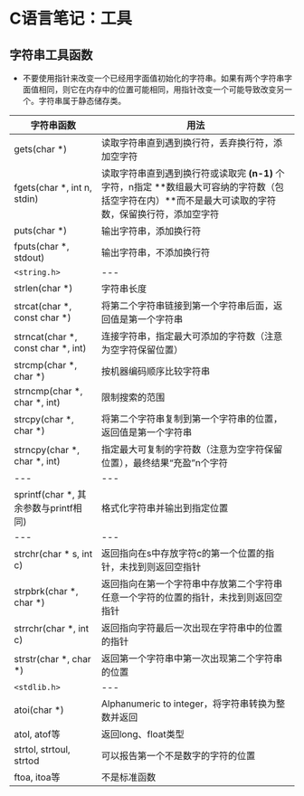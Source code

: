 # C语言笔记：工具

## 字符串工具函数

- 不要使用指针来改变一个已经用字面值初始化的字符串。如果有两个字符串字面值相同，则它在内存中的位置可能相同，用指针改变一个可能导致改变另一个。字符串属于静态储存类。

| 字符串函数 | 用法 |
| --- | --- |
| gets(char *) | 读取字符串直到遇到换行符，丢弃换行符，添加空字符 |
| fgets(char *, int n, stdin) | 读取字符串直到遇到换行符或读取完 **(n-1)** 个字符，n指定 **数组最大可容纳的字符数（包括空字符在内）**而不是最大可读取的字符数，保留换行符，添加空字符 |
| puts(char *) | 输出字符串，添加换行符 |
| fputs(char *, stdout) | 输出字符串，不添加换行符 |
| `<string.h>` | --- |
| strlen(char *) | 字符串长度 |
| strcat(char *, const char *) | 将第二个字符串链接到第一个字符串后面，返回值是第一个字符串 |
| strncat(char *, const char *, int) | 连接字符串，指定最大可添加的字符数（注意为空字符保留位置） |
| strcmp(char *, char *) | 按机器编码顺序比较字符串 |
| strncmp(char *, char *, int) | 限制搜索的范围 |
| strcpy(char *, char *) | 将第二个字符串复制到第一个字符串的位置，返回值是第一个字符串 |
| strncpy(char *, char *, int) | 指定最大可复制的字符数（注意为空字符保留位置），最终结果“充盈”n个字符 |
| --- | --- |
| sprintf(char *, 其余参数与printf相同) | 格式化字符串并输出到指定位置 |
| --- | --- |
| strchr(char * s, int c) | 返回指向在s中存放字符c的第一个位置的指针，未找到则返回空指针 |
| strpbrk(char *, char *) | 返回指向在第一个字符串中存放第二个字符串任意一个字符的位置的指针，未找到则返回空指针 |
| strrchr(char *, int c) | 返回指向字符最后一次出现在字符串中的位置的指针 |
| strstr(char *, char *) | 返回第一个字符串中第一次出现第二个字符串的位置 |
| `<stdlib.h>` | --- |
| atoi(char *)| Alphanumeric to integer，将字符串转换为整数并返回 |
| atol, atof等 | 返回long、float类型 |
| strtol, strtoul, strtod | 可以报告第一个不是数字的字符的位置 |
| ftoa, itoa等 | 不是标准函数 |
